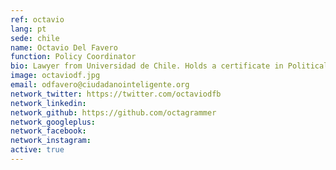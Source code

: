 ```yaml
---
ref: octavio
lang: pt
sede: chile
name: Octavio Del Favero
function: Policy Coordinator
bio: Lawyer from Universidad de Chile. Holds a certificate in Political Analysis from the Public Affairs Institute of the same university.
image: octaviodf.jpg
email: odfavero@ciudadanointeligente.org
network_twitter: https://twitter.com/octaviodfb
network_linkedin:
network_github: https://github.com/octagrammer
network_googleplus:
network_facebook:
network_instagram:
active: true
---
```

